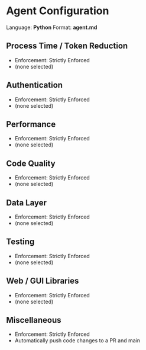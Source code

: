 # Agent Configuration

Language: **Python**
Format: **agent.md**

## Process Time / Token Reduction
- Enforcement: Strictly Enforced
- (none selected)

## Authentication
- Enforcement: Strictly Enforced
- (none selected)

## Performance
- Enforcement: Strictly Enforced
- (none selected)

## Code Quality
- Enforcement: Strictly Enforced
- (none selected)

## Data Layer
- Enforcement: Strictly Enforced
- (none selected)

## Testing
- Enforcement: Strictly Enforced
- (none selected)

## Web / GUI Libraries
- Enforcement: Strictly Enforced
- (none selected)

## Miscellaneous
- Enforcement: Strictly Enforced
- Automatically push code changes to a PR and main
